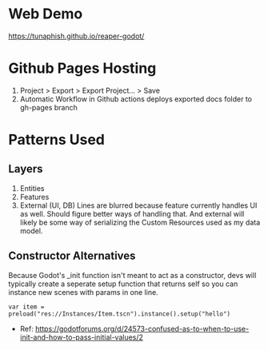# Web Demo
https://tunaphish.github.io/reaper-godot/


# Github Pages Hosting
1. Project > Export > Export Project... > Save
2. Automatic Workflow in Github actions deploys exported docs folder to gh-pages branch


# Patterns Used

## Layers
1. Entities
2. Features
3. External (UI, DB) 
Lines are blurred because feature currently handles UI as well. Should figure better ways of handling that. And external will likely be some way of serializing the Custom Resources used as my data model.

## Constructor Alternatives 
Because Godot's _init function isn't meant to act as a constructor, devs will typically create a seperate setup function that returns self so you can instance new scenes with params in one line. 

`var item = preload("res://Instances/Item.tscn").instance().setup("hello")`

- Ref: https://godotforums.org/d/24573-confused-as-to-when-to-use-init-and-how-to-pass-initial-values/2
